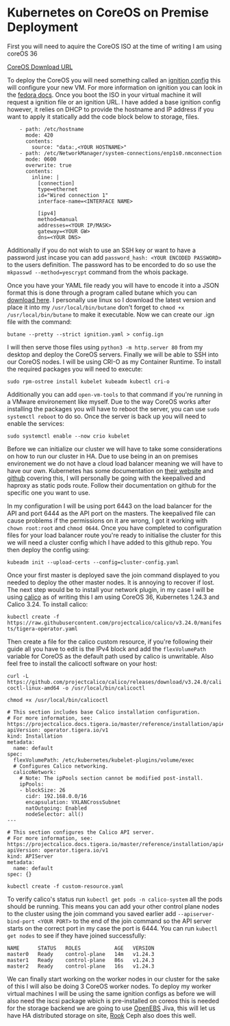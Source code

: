 # Kubernetes on CoreOS on Premise Deployment

First you will need to aquire the CoreOS ISO at the time of writing I am using coreOS 36

[CoreOS Download URL](https://getfedora.org/en/coreos/download?tab=metal_virtualized&stream=stable&arch=x86_64)

To deploy the CoreOS you will need something called an [ignition config](https://github.com/nyanmark/coreos-k8s/blob/main/ignition.yaml) this will configure your new VM. For more information on ignition you can look in the [fedora docs](https://docs.fedoraproject.org/en-US/fedora-coreos/producing-ign/). Once you boot the ISO in your virtual machine it will request a ignition file or an ignition URL. I have added a base ignition config however, it relies on DHCP to provide the hostname and IP address if you want to apply it statically add the code block below to storage, files.

```
    - path: /etc/hostname
      mode: 420
      contents:
        source: "data:,<YOUR HOSTNAME>"
    - path: /etc/NetworkManager/system-connections/enp1s0.nmconnection
      mode: 0600
      overwrite: true
      contents:
        inline: |
          [connection]
          type=ethernet
          id="Wired connection 1"
          interface-name=<INTERFACE NAME>

          [ipv4]
          method=manual
          addresses=<YOUR IP/MASK>
          gateway=<YOUR GW>
          dns=<YOUR DNS>
```

Additionally if you do not wish to use an SSH key or want to have a password just incase you can add `password_hash: <YOUR ENCODED PASSWORD>` to the users definition. The password has to be encorded to do so use the `mkpasswd --method=yescrypt` command from the whois package.

Once you have your YAML file ready you will have to encode it into a JSON format this is done through a program called butane which you can [download here](https://github.com/coreos/butane/releases). I personally use linux so I download the latest version and place it into my `/usr/local/bin/butane` don't forget to `chmod +x /usr/local/bin/butane` to make it executable. Now we can create our .ign file with the command:

```butane --pretty --strict ignition.yaml > config.ign```

I will then serve those files using `python3 -m http.server 80` from my desktop and deploy the CoreOS servers. Finally we will be able to SSH into our CoreOS nodes. I will be using CRI-O as my Container Runtime. To install the required packages you will need to execute:

```sudo rpm-ostree install kubelet kubeadm kubectl cri-o``` 

Additionally you can add `open-vm-tools` to that command if you're running in a VMware environement like myself. Due to the way CoreOS works after installing the packages you will have to reboot the server, you can use `sudo systemctl reboot` to do so. Once the server is back up you will need to enable the services:

```sudo systemctl enable --now crio kubelet```

Before we can initialize our cluster we will have to take some considerations on how to run our cluster in HA. Due to use being in an on premises environement we do not have a cloud load balancer meaning we will have to have our own. Kubernetes has some documentation on [their website](https://kubernetes.io/docs/setup/production-environment/tools/kubeadm/high-availability/) and [github](https://github.com/kubernetes/kubeadm/blob/main/docs/ha-considerations.md#options-for-software-load-balancing) covering this, I will personally be going with the keepalived and haproxy as static pods route. Follow their documentation on github for the specific one you want to use.

In my configuration I will be using port 6443 on the load balancer for the API and port 6444 as the API port on the masters. The keepalived file can cause problems if the permissions on it are wrong, I got it working with `chown root:root` and `chmod 0644`. Once you have completed to configuration files for your load balancer route you're ready to initialise the cluster for this we will need a cluster config which I have added to this github repo. You then deploy the config using:

```kubeadm init --upload-certs --config=cluster-config.yaml```

Once your first master is deployed save the join command displayed to you needed to deploy the other master nodes. It is annoying to recover if lost. The next step would be to install your network plugin, in my case I will be using [calico](https://www.tigera.io/project-calico/) as of writing this I am using CoreOS 36, Kubernetes 1.24.3 and Calico 3.24. To install calico:

```kubectl create -f https://raw.githubusercontent.com/projectcalico/calico/v3.24.0/manifests/tigera-operator.yaml```

Then create a file for the calico custom resource, if you're following their guide all you have to edit is the IPv4 block and add the `flexVolumePath` variable for CoreOS as the default path used by calico is unwritable. Also feel free to install the calicoctl software on your host:

```curl -L https://github.com/projectcalico/calico/releases/download/v3.24.0/calicoctl-linux-amd64 -o /usr/local/bin/calicoctl```

```chmod +x /usr/local/bin/calicoctl```

```
# This section includes base Calico installation configuration.
# For more information, see: https://projectcalico.docs.tigera.io/master/reference/installation/api#operator.tigera.io/v1.Installation
apiVersion: operator.tigera.io/v1
kind: Installation
metadata:
  name: default
spec:
  flexVolumePath: /etc/kubernetes/kubelet-plugins/volume/exec
  # Configures Calico networking.
  calicoNetwork:
    # Note: The ipPools section cannot be modified post-install.
    ipPools:
    - blockSize: 26
      cidr: 192.168.0.0/16
      encapsulation: VXLANCrossSubnet
      natOutgoing: Enabled
      nodeSelector: all()
---

# This section configures the Calico API server.
# For more information, see: https://projectcalico.docs.tigera.io/master/reference/installation/api#operator.tigera.io/v1.APIServer
apiVersion: operator.tigera.io/v1
kind: APIServer 
metadata: 
  name: default 
spec: {}
```

```kubectl create -f custom-resource.yaml```

To verify calico's status run `kubectl get pods -n calico-system` all the pods should be running. This means you can add your other control plane nodes to the cluster using the join command you saved earlier add `--apiserver-bind-port <YOUR PORT>` to the end of the join command so the API server starts on the correct port in my case the port is 6444. You can run `kubectl get nodes` to see if they have joined successfully:

```
NAME      STATUS   ROLES           AGE   VERSION
master0   Ready    control-plane   14m   v1.24.3
master1   Ready    control-plane   86s   v1.24.3
master2   Ready    control-plane   16s   v1.24.3
```

We can finally start working on the worker nodes in our cluster for the sake of this I will also be doing 3 CoreOS worker nodes. To deploy my worker virtual machines I will be using the same ignition configs as before we will also need the iscsi package wbich is pre-installed on coreos this is needed for the storage backend we are going to use [OpenEBS](https://openebs.io/) Jiva, this will let us have HA distributed storage on site, [Rook](https://rook.io/) Ceph also does this well.



